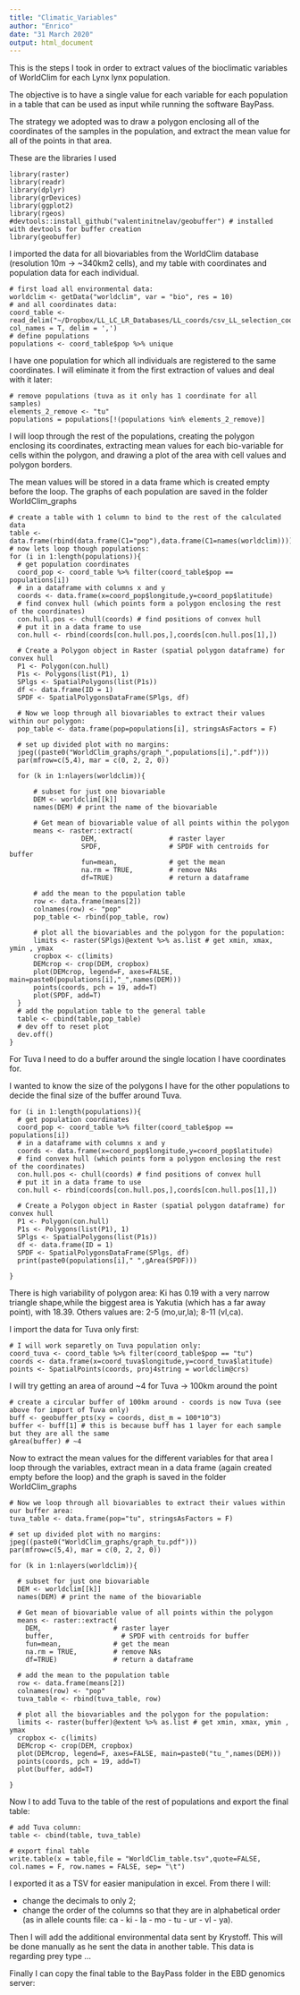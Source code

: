 ```yaml
---
title: "Climatic_Variables"
author: "Enrico"
date: "31 March 2020"
output: html_document
---
```


This is the steps I took in order to extract values of the bioclimatic variables of WorldClim for each Lynx lynx population.

The objective is to have a single value for each variable for each population in a table that can be used as input while running the software BayPass.

The strategy we adopted was to draw a polygon enclosing all of the coordinates of the samples in the population, and extract the mean value for all of the points in that area.

These are the libraries I used

```{R}
library(raster)
library(readr)
library(dplyr)
library(grDevices)
library(ggplot2)
library(rgeos)
#devtools::install_github("valentinitnelav/geobuffer") # installed with devtools for buffer creation
library(geobuffer)
```

I imported the data for all biovariables from the WorldClim database (resolution 10m -> ~340km2 cells), and my table with coordinates and population data for each individual.

```{R}
# first load all environmental data:
worldclim <- getData("worldclim", var = "bio", res = 10)
# and all coordinates data:
coord_table <- read_delim("~/Dropbox/LL_LC_LR_Databases/LL_coords/csv_LL_selection_coords_finalset.csv", col_names = T, delim = ',')
# define populations
populations <- coord_table$pop %>% unique
```

I have one population for which all individuals are registered to the same coordinates. I will eliminate it from the first extraction of values and deal with it later:

```{R}
# remove populations (tuva as it only has 1 coordinate for all samples)
elements_2_remove <- "tu"
populations = populations[!(populations %in% elements_2_remove)]
```

I will loop through the rest of the populations, creating the polygon enclosing its coordinates, extracting mean values for each bio-variable for cells within the polygon, and drawing a plot of the area with cell values and polygon borders.

The mean values will be stored in a data frame which is created empty before the loop. The graphs of each population are saved in the folder WorldClim_graphs

```{R}
# create a table with 1 column to bind to the rest of the calculated data
table <- data.frame(rbind(data.frame(C1="pop"),data.frame(C1=names(worldclim))))
# now lets loop though populations:
for (i in 1:length(populations)){
  # get population coordinates
  coord_pop <- coord_table %>% filter(coord_table$pop == populations[i])
  # in a dataframe with columns x and y
  coords <- data.frame(x=coord_pop$longitude,y=coord_pop$latitude)
  # find convex hull (which points form a polygon enclosing the rest of the coordinates)
  con.hull.pos <- chull(coords) # find positions of convex hull
  # put it in a data frame to use
  con.hull <- rbind(coords[con.hull.pos,],coords[con.hull.pos[1],])

  # Create a Polygon object in Raster (spatial polygon dataframe) for convex hull
  P1 <- Polygon(con.hull)
  P1s <- Polygons(list(P1), 1)
  SPlgs <- SpatialPolygons(list(P1s))
  df <- data.frame(ID = 1)
  SPDF <- SpatialPolygonsDataFrame(SPlgs, df)

  # Now we loop through all biovariables to extract their values within our polygon:
  pop_table <- data.frame(pop=populations[i], stringsAsFactors = F)

  # set up divided plot with no margins:
  jpeg((paste0("WorldClim_graphs/graph_",populations[i],".pdf")))
  par(mfrow=c(5,4), mar = c(0, 2, 2, 0))

  for (k in 1:nlayers(worldclim)){

      # subset for just one biovariable
      DEM <- worldclim[[k]]
      names(DEM) # print the name of the biovariable

      # Get mean of biovariable value of all points within the polygon
      means <- raster::extract(
                  DEM,                  # raster layer
                  SPDF,                 # SPDF with centroids for buffer
                  fun=mean,             # get the mean
                  na.rm = TRUE,         # remove NAs
                  df=TRUE)              # return a dataframe

      # add the mean to the population table
      row <- data.frame(means[2])
      colnames(row) <- "pop"
      pop_table <- rbind(pop_table, row)

      # plot all the biovariables and the polygon for the population:
      limits <- raster(SPlgs)@extent %>% as.list # get xmin, xmax, ymin , ymax
      cropbox <- c(limits)
      DEMcrop <- crop(DEM, cropbox)
      plot(DEMcrop, legend=F, axes=FALSE, main=paste0(populations[i],"_",names(DEM)))
      points(coords, pch = 19, add=T)
      plot(SPDF, add=T)
  }
  # add the population table to the general table
  table <- cbind(table,pop_table)
  # dev off to reset plot
  dev.off()
}
```

For Tuva I need to do a buffer around the single location I have coordinates for.

I wanted to know the size of the polygons I have for the other populations to decide the final size of the buffer around Tuva.

```{R}
for (i in 1:length(populations)){
  # get population coordinates
  coord_pop <- coord_table %>% filter(coord_table$pop == populations[i])
  # in a dataframe with columns x and y
  coords <- data.frame(x=coord_pop$longitude,y=coord_pop$latitude)
  # find convex hull (which points form a polygon enclosing the rest of the coordinates)
  con.hull.pos <- chull(coords) # find positions of convex hull
  # put it in a data frame to use
  con.hull <- rbind(coords[con.hull.pos,],coords[con.hull.pos[1],])

  # Create a Polygon object in Raster (spatial polygon dataframe) for convex hull
  P1 <- Polygon(con.hull)
  P1s <- Polygons(list(P1), 1)
  SPlgs <- SpatialPolygons(list(P1s))
  df <- data.frame(ID = 1)
  SPDF <- SpatialPolygonsDataFrame(SPlgs, df)
  print(paste0(populations[i]," ",gArea(SPDF)))

}
```

There is high variability of polygon area:
Ki has 0.19 with a very narrow triangle shape,while the biggest area is Yakutia (which has a far away point), with 18.39.
Others values are: 2-5 (mo,ur,la); 8-11 (vl,ca).

I import the data for Tuva only first:

```{R}
# I will work separetly on Tuva population only:
coord_tuva <- coord_table %>% filter(coord_table$pop == "tu")
coords <- data.frame(x=coord_tuva$longitude,y=coord_tuva$latitude)
points <- SpatialPoints(coords, proj4string = worldclim@crs)
```

I will try getting an area of around ~4 for Tuva -> 100km around the point

```{R}
# create a circular buffer of 100km around - coords is now Tuva (see above for import of Tuva only)
buff <- geobuffer_pts(xy = coords, dist_m = 100*10^3)
buffer <- buff[1] # this is because buff has 1 layer for each sample but they are all the same
gArea(buffer) # ~4
```

Now to extract the mean values for the different variables for that area I loop through the variables, extract mean in a data frame (again created empty before the loop) and the graph is saved in the folder WorldClim_graphs

```{R}
# Now we loop through all biovariables to extract their values within our buffer area:
tuva_table <- data.frame(pop="tu", stringsAsFactors = F)

# set up divided plot with no margins:
jpeg((paste0("WorldClim_graphs/graph_tu.pdf")))
par(mfrow=c(5,4), mar = c(0, 2, 2, 0))

for (k in 1:nlayers(worldclim)){

  # subset for just one biovariable
  DEM <- worldclim[[k]]
  names(DEM) # print the name of the biovariable

  # Get mean of biovariable value of all points within the polygon
  means <- raster::extract(
    DEM,                  # raster layer
    buffer,                 # SPDF with centroids for buffer
    fun=mean,             # get the mean
    na.rm = TRUE,         # remove NAs
    df=TRUE)              # return a dataframe

  # add the mean to the population table
  row <- data.frame(means[2])
  colnames(row) <- "pop"
  tuva_table <- rbind(tuva_table, row)

  # plot all the biovariables and the polygon for the population:
  limits <- raster(buffer)@extent %>% as.list # get xmin, xmax, ymin , ymax
  cropbox <- c(limits)
  DEMcrop <- crop(DEM, cropbox)
  plot(DEMcrop, legend=F, axes=FALSE, main=paste0("tu_",names(DEM)))
  points(coords, pch = 19, add=T)
  plot(buffer, add=T)

}
```

Now I to add Tuva to the table of the rest of populations and export the final table:

```{R}
# add Tuva column:
table <- cbind(table, tuva_table)

# export final table
write.table(x = table,file = "WorldClim_table.tsv",quote=FALSE, col.names = F, row.names = FALSE, sep= "\t")
```

I exported it as a TSV for easier manipulation in excel. From there I will:

- change the decimals to only 2;
- change the order of the columns so that they are in alphabetical order (as in allele counts file: ca - ki - la - mo - tu - ur - vl - ya).

Then I will add the additional environmental data sent by Krystoff. This will be done manually as he sent the data in another table. This data is regarding prey type ...

Finally I can copy the final table to the BayPass folder in the EBD genomics server:
```
```
